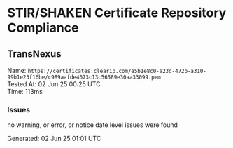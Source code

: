 # STIR/SHAKEN Certificate Repository Compliance

## TransNexus

Name: `https://certificates.clearip.com/e5b1e8c0-a23d-472b-a310-99b1e23f16be/c989aafde4673c13c56589e30aa33099.pem`\
Tested At: 02 Jun 25 00:25 UTC\
Time: 113ms

### Issues

no warning, or error, or notice date level issues were found

Generated: 02 Jun 25 01:01 UTC